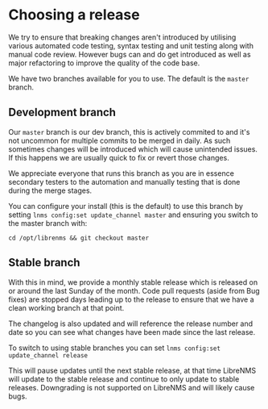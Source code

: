 # Choosing a release

We try to ensure that breaking changes aren't introduced by utilising
various automated code testing, syntax testing and unit testing along
with manual code review. However bugs can and do get introduced as
well as major refactoring to improve the quality of the code base.

We have two branches available for you to use. The default is the `master` branch.

## Development branch

Our `master` branch is our dev branch, this is actively commited to
and it's not uncommon for multiple commits to be merged in daily. As
such sometimes changes will be introduced which will cause unintended
issues. If this happens we are usually quick to fix or revert those changes.

We appreciate everyone that runs this branch as you are in essence
secondary testers to the automation and manually testing that is done
during the merge stages.

You can configure your install (this is the default) to use this
branch by setting `lnms config:set update_channel master` 
and ensuring you switch to the master branch with:

`cd /opt/librenms && git checkout master`

## Stable branch

With this in mind, we provide a monthly stable release which is
released on or around  the last Sunday of the month. Code pull
requests (aside from Bug fixes) are stopped days leading up to the
release to ensure that we have a clean working branch at that point.

The changelog is also updated and will reference the release number
and date so you can see what changes have been made since the last release.

To switch to using stable branches you can set
`lnms config:set update_channel release`

This will pause updates until the next stable release, at that time LibreNMS will
update to the stable release and continue to only update to stable releases.
Downgrading is not supported on LibreNMS and will likely cause bugs.
